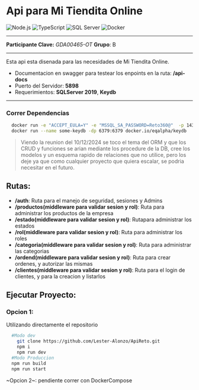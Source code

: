 # Api para Mi Tiendita Online

![Node.js](https://img.shields.io/badge/Node.js-8CC84A?style=for-the-badge&logo=node.js&logoColor=white)
![TypeScript](https://img.shields.io/badge/TypeScript-007ACC?style=for-the-badge&logo=typescript&logoColor=white)
![SQL Server](https://img.shields.io/badge/Microsoft_SQL_Server-CC2927?style=for-the-badge&logo=microsoft-sql-server&logoColor=white)
![Docker](https://img.shields.io/badge/Docker-2CA5E0?style=for-the-badge&logo=docker&logoColor=white)

---

**Participante Clave:** _GDA00465-OT_ **Grupo**: B

---

Esta api esta disenada para las necesidades de Mi Tiendita Online.

- Documentacion en swagger para testear los enpoints en la ruta: **/api-docs**
- Puerto del Servidor: **5898**
- Requerimientos: **SQLServer 2019**, **Keydb**

---

### Correr Dependencias

```bash
  docker run -e "ACCEPT_EULA=Y" -e "MSSQL_SA_PASSWORD=Reto360@"  -p 1433:1433  --name sqlServer --hostname sqlServer -d mcr.microsoft.com/mssql/server:2019-latest
  docker run --name some-keydb -dp 6379:6379 docker.io/eqalpha/keydb
```

> Viendo la reunion del 10/12/2024 se toco el tema del ORM y que los CRUD y funciones se arian mediante los procedure de la DB, cree los modelos y un esquema rapido de relaciones que no utilice, pero los deje ya que como cualquier proyecto que quiera escalar, se podria necesitar en el futuro.

## Rutas:

- **/auth**: Ruta para el manejo de seguridad, sesiones y Admins
- **/productos(middleware para validar sesion y rol)**: Ruta para administrar los productos de la empresa
- **/estado(middleware para validar sesion y rol)**: Rutapara administrar los estados
- **/rol(middleware para validar sesion y rol)**: Ruta para administrar los roles
- **/categoria(middleware para validar sesion y rol)**: Ruta para administrar las categorias
- **/ordend(middleware para validar sesion y rol)**: Ruta para crear ordenes, y autorizar las mismas
- **/clientes(middleware para validar sesion y rol)**: Ruta para el login de clientes, y para la creacion y listarlos

## Ejecutar Proyecto:

### Opcion 1:

Utilizando directamente el repositorio

```bash
  #Modo dev
    git clone https://github.com/Lester-Alonzo/ApiReto.git
    npm i
    npm run dev
  #Modo Produccion
  npm run build
  npm run start
```

~Opcion 2~: pendiente correr con DockerCompose
